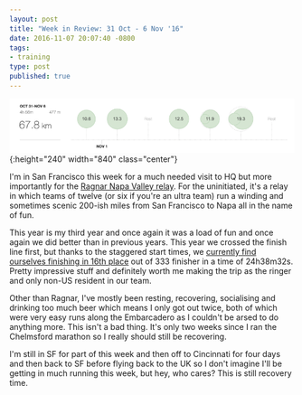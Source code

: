 ```yaml
---
layout: post
title: "Week in Review: 31 Oct - 6 Nov '16"
date: 2016-11-07 20:07:40 -0800
tags:
- training
type: post
published: true
---
```


![Week in Review: 31 Oct - 6 Nov '16](/img/week-in-review-31Oct-6Nov16.png){:height="240" width="840" class="center"}

I'm in San Francisco this week for a much needed visit to HQ but more importantly for the [Ragnar Napa Valley relay](https://www.runragnar.com/event-detail/relay/napavalley).  For the uninitiated, it's a relay in which teams of twelve (or six if you're an ultra team) run a winding and sometimes scenic 200-ish miles from San Francisco to Napa all in the name of fun.

This year is my third year and once again it was a load of fun and once again we did better than in previous years. This year we crossed the finish line first, but thanks to the staggered start times, we [currently find ourselves finishing in 16th place](http://www.webscorer.com/racedetails?raceid=85792) out of 333 finisher in a time of 24h38m32s.  Pretty impressive stuff and definitely worth me making the trip as the ringer and only non-US resident in our team.

Other than Ragnar, I've mostly been resting, recovering, socialising and drinking too much beer which means I only got out twice, both of which were very easy runs along the Embarcadero as I couldn't be arsed to do anything more.  This isn't a bad thing. It's only two weeks since I ran the Chelmsford marathon so I really should still be recovering.

I'm still in SF for part of this week and then off to Cincinnati for four days and then back to SF before flying back to the UK so I don't imagine I'll be getting in much running this week, but hey, who cares?  This is still recovery time.
